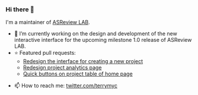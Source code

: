 ### Hi there 👋

I'm a maintainer of [ASReview LAB](https://github.com/asreview/asreview).

- 🔭 I’m currently working on the design and development of the new interactive interface for the upcoming milestone 1.0 release of ASReview LAB.
- :star: Featured pull requests:
  - [Redesign the interface for creating a new project](https://github.com/asreview/asreview/pull/852)
  - [Redesign project analytics page](https://github.com/asreview/asreview/pull/803)
  - [Quick buttons on project table of home page](https://github.com/asreview/asreview/pull/811)
<!-- - 🌱 I’m currently learning ... -->
<!-- - 👯 I’m looking to collaborate on ... -->
<!-- - 🤔 I’m looking for help with ... -->
<!-- - 💬 Ask me about ... -->
- 📫 How to reach me: [twitter.com/terrymyc](https://twitter.com/terrymyc)
<!-- - 😄 Pronouns: ... -->
<!-- - ⚡ Fun fact: ... -->
